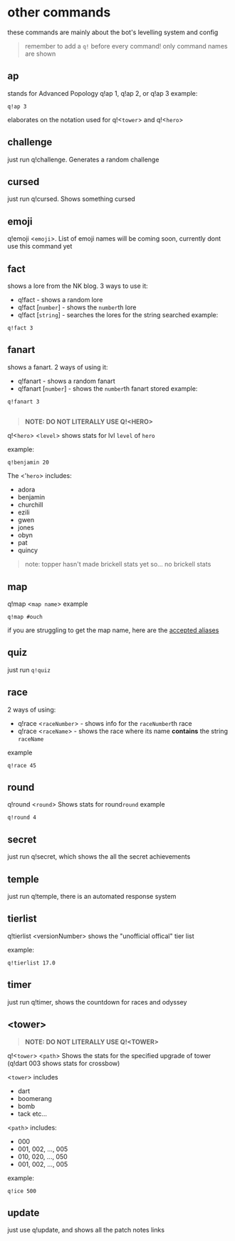 # other commands

these commands are mainly about the bot's levelling system and config

> remember to add a `q!` before every command! only command names are shown

## ap

stands for Advanced Popology
q!ap 1, q!ap 2, or q!ap 3
example:

```
q!ap 3
```

elaborates on the notation used for q!&lt;`tower`> and q!&lt;`hero`>

## challenge

just run q!challenge. Generates a random challenge

## cursed

just run q!cursed. Shows something cursed

## emoji

q!emoji &lt;`emoji`>. List of emoji names will be coming soon, currently dont use this command yet

## fact

shows a lore from the NK blog.
3 ways to use it:

-   q!fact - shows a random lore
-   q!fact [`number`] - shows the `number`th lore
-   q!fact [`string`] - searches the lores for the string searched
    example:

```
q!fact 3
```

## fanart

shows a fanart.
2 ways of using it:

-   q!fanart - shows a random fanart
-   q!fanart [`number`] - shows the `number`th fanart stored
    example:

```
q!fanart 3
```

## <hero>

> **NOTE: DO NOT LITERALLY USE Q!&lt;HERO>**

q!&lt;`hero`> &lt;`level`>
shows stats for lvl `level` of `hero`

example:

```
q!benjamin 20
```

The &lt;'`hero`> includes:

-   adora
-   benjamin
-   churchill
-   ezili
-   gwen
-   jones
-   obyn
-   pat
-   quincy

> note: topper hasn't made brickell stats yet so... no brickell stats

## map

q!map &lt;`map name`>
example

```
q!map #ouch
```

if you are struggling to get the map name, here are the [accepted aliases](accepted_maps.md)

## quiz

just run `q!quiz`

## race

2 ways of using:

-   q!race &lt;`raceNumber`> - shows info for the `raceNumber`th race
-   q!race &lt;`raceName`> - shows the race where its name **contains** the string `raceName`

example

```
q!race 45
```

## round

q!round &lt;`round`>
Shows stats for round`round`
example

```
q!round 4
```

## secret

just run q!secret, which shows the all the secret achievements

## temple

just run q!temple, there is an automated response system

## tierlist

q!tierlist &lt;versionNumber>
shows the "unofficial offical" tier list

example:

```
q!tierlist 17.0
```

## timer

just run q!timer, shows the countdown for races and odyssey

## &lt;tower>

> **NOTE: DO NOT LITERALLY USE Q!&lt;TOWER>**

q!&lt;`tower`> &lt;`path`>
Shows the stats for the specified upgrade of tower (q!dart 003 shows stats for crossbow)

&lt;`tower`> includes

-   dart
-   boomerang
-   bomb
-   tack
    etc...

&lt;`path`> includes:

-   000
-   001, 002, ..., 005
-   010, 020, ..., 050
-   001, 002, ..., 005

example:

```
q!ice 500
```

## update

just use q!update, and shows all the patch notes links
